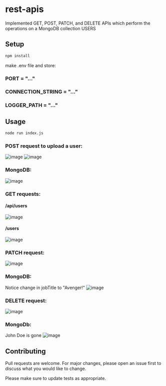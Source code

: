 # rest-apis
Implemented GET, POST, PATCH, and DELETE APIs which perform the operations on a MongoDB collection USERS

## Setup

```bash
npm install
```
make .env file and store:

### PORT = "..."

### CONNECTION_STRING = "..."

### LOGGER_PATH = "..."

## Usage
```bash
node run index.js
```
### POST request to upload a user:

![image](https://github.com/guptaachyut15/rest-apis/assets/108484224/b181ddd8-2847-4a0f-9365-2382fc55a662)
![image](https://github.com/guptaachyut15/rest-apis/assets/108484224/00ca5e22-ce6e-4cf1-a8bf-ca033f8bd54b)

### MongoDB:

![image](https://github.com/guptaachyut15/rest-apis/assets/108484224/38a291f9-ef61-409e-820d-422dcf4725e8)


### GET requests:

#### /api/users
![image](https://github.com/guptaachyut15/rest-apis/assets/108484224/d29e9082-e095-47f7-91ba-562bc5e3484a)
#### /users
![image](https://github.com/guptaachyut15/rest-apis/assets/108484224/d4b8a8c5-41b0-40eb-9199-0c792375df41)


### PATCH request:

![image](https://github.com/guptaachyut15/rest-apis/assets/108484224/1a3333ce-7f8f-4e51-a36c-dddea706708d)

### MongoDB:

Notice change in jobTitle to "Avenger!"
![image](https://github.com/guptaachyut15/rest-apis/assets/108484224/a1f2667c-ed4a-4a08-87ad-dcc97e75d22f)

### DELETE request:

![image](https://github.com/guptaachyut15/rest-apis/assets/108484224/e00dce00-84a2-44a2-9770-37b5975a379e)

### MongoDb:

John Doe is gone
![image](https://github.com/guptaachyut15/rest-apis/assets/108484224/7832fc52-95b4-4f58-b90e-e7f1445c1bd4)







## Contributing

Pull requests are welcome. For major changes, please open an issue first
to discuss what you would like to change.

Please make sure to update tests as appropriate.
